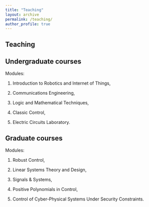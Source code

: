```yaml
---
title: "Teaching"
layout: archive
permalink: /teaching/
author_profile: true
---
```



## Teaching

## Undergraduate courses 

Modules: 
  1) Introduction to Robotics and Internet of Things,

  2) Communications Engineering,

  3) Logic and Mathematical Techniques,

  4) Classic Control,

  5) Electric Circuits Laboratory. 


## Graduate courses  

Modules: 
  1) Robust Control,

  2) Linear Systems Theory and Design,

  3) Signals & Systems,

  4) Positive Polynomials in Control,

  5) Control of Cyber-Physical Systems Under Security Constraints.



